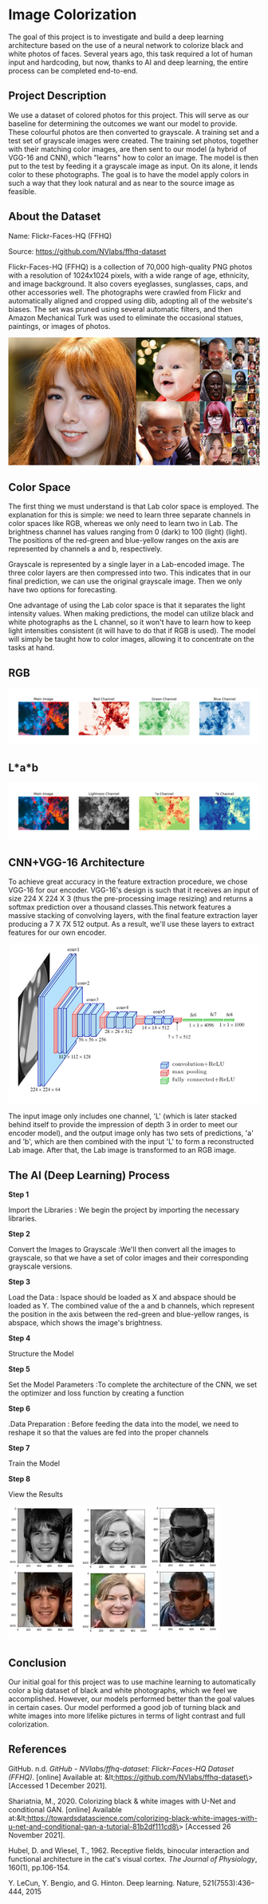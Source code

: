 # Image Colorization

The goal of this project is to investigate and build a deep learning architecture based on the use of a neural network to colorize black and white photos of faces. Several years ago, this task required a lot of human input and hardcoding, but now, thanks to AI and deep learning, the entire process can be completed end-to-end.

## Project Description

We use a dataset of colored photos for this project. This will serve as our baseline for determining the outcomes we want our model to provide. These colourful photos are then converted to grayscale. A training set and a test set of grayscale images were created. The training set photos, together with their matching color images, are then sent to our model (a hybrid of VGG-16 and CNN), which &quot;learns&quot; how to color an image. The model is then put to the test by feeding it a grayscale image as input. On its alone, it lends color to these photographs. The goal is to have the model apply colors in such a way that they look natural and as near to the source image as feasible.

## About the Dataset

Name: Flickr-Faces-HQ (FFHQ)

Source: https://github.com/NVlabs/ffhq-dataset

Flickr-Faces-HQ (FFHQ) is a collection of 70,000 high-quality PNG photos with a resolution of 1024x1024 pixels, with a wide range of age, ethnicity, and image background. It also covers eyeglasses, sunglasses, caps, and other accessories well. The photographs were crawled from Flickr and automatically aligned and cropped using dlib, adopting all of the website&#39;s biases. The set was pruned using several automatic filters, and then Amazon Mechanical Turk was used to eliminate the occasional statues, paintings, or images of photos.

![](Images/FFHQ.jpg)

## Color Space

The first thing we must understand is that Lab color space is employed. The explanation for this is simple: we need to learn three separate channels in color spaces like RGB, whereas we only need to learn two in Lab. The brightness channel has values ranging from 0 (dark) to 100 (light) (light). The positions of the red-green and blue-yellow ranges on the axis are represented by channels a and b, respectively.

Grayscale is represented by a single layer in a Lab-encoded image. The three color layers are then compressed into two. This indicates that in our final prediction, we can use the original grayscale image. Then we only have two options for forecasting.

One advantage of using the Lab color space is that it separates the light intensity values. When making predictions, the model can utilize black and white photographs as the L channel, so it won&#39;t have to learn how to keep light intensities consistent (it will have to do that if RGB is used). The model will simply be taught how to color images, allowing it to concentrate on the tasks at hand.

## RGB

![](Images/rgb.jpeg)

## L\*a\*b

![](Images/Lab.jpeg)

## CNN+VGG-16 Architecture

To achieve great accuracy in the feature extraction procedure, we chose VGG-16 for our encoder. VGG-16&#39;s design is such that it receives an input of size 224 X 224 X 3 (thus the pre-processing image resizing) and returns a softmax prediction over a thousand classes.This network features a massive stacking of convolving layers, with the final feature extraction layer producing a 7 X 7X 512 output. As a result, we&#39;ll use these layers to extract features for our own encoder.

![](Images/vgg-16.png)

The input image only includes one channel, &#39;L&#39; (which is later stacked behind itself to provide the impression of depth 3 in order to meet our encoder model), and the output image only has two sets of predictions, &#39;a&#39; and &#39;b&#39;, which are then combined with the input &#39;L&#39; to form a reconstructed Lab image. After that, the Lab image is transformed to an RGB image.

## The AI (Deep Learning) Process

**Step 1**

Import the Libraries : We begin the project by importing the necessary libraries.

**Step 2**

Convert the Images to Grayscale :We&#39;ll then convert all the images to grayscale, so that we have a set of color images and their corresponding grayscale versions.

**Step 3**

Load the Data : lspace should be loaded as X and abspace should be loaded as Y. The combined value of the a and b channels, which represent the position in the axis between the red-green and blue-yellow ranges, is abspace, which shows the image&#39;s brightness.

**Step 4**

Structure the Model

**Step 5**

Set the Model Parameters :To complete the architecture of the CNN, we set the optimizer and loss function by creating a function

**Step 6**

.Data Preparation : Before feeding the data into the model, we need to reshape it so that the values are fed into the proper channels

**Step 7**

Train the Model

**Step 8**

View the Results

![](Images/result.png)


## Conclusion 
Our initial goal for this project was to use machine learning to automatically color a big dataset of black and white photographs, which we feel we accomplished. However, our models performed better than the goal values in certain cases. Our model performed a good job of turning black and white images into more lifelike pictures in terms of light contrast and full colorization.


## References

GitHub. n.d. _GitHub - NVlabs/ffhq-dataset: Flickr-Faces-HQ Dataset (FFHQ)_. [online] Available at: \&lt;https://github.com/NVlabs/ffhq-dataset\&gt; [Accessed 1 December 2021].

Shariatnia, M., 2020. Colorizing black &amp; white images with U-Net and conditional GAN. [online] Available at:\&lt;https://towardsdatascience.com/colorizing-black-white-images-with-u-net-and-conditional-gan-a-tutorial-81b2df111cd8\&gt; [Accessed 26 November 2021].

Hubel, D. and Wiesel, T., 1962. Receptive fields, binocular interaction and functional architecture in the cat&#39;s visual cortex. _The Journal of Physiology_, 160(1), pp.106-154.

Y. LeCun, Y. Bengio, and G. Hinton. Deep learning. Nature, 521(7553):436–444, 2015
